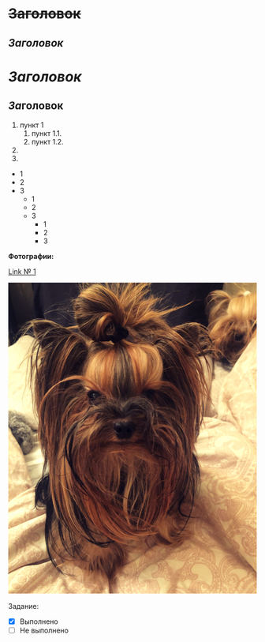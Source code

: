 # ~~Заголовок~~
## *Заголовок*
***Заголовок***
=

*За*голов**ок**
-

1. пункт 1
   1. пункт 1.1.
   2. пункт 1.2.
2.
3.
   
* 1
* 2
* 3     
    * 1
    * 2
    * 3
        - 1
        - 2
        - 3

**Фотографии:**

[Link № 1](https://github.com/ALADVENA/HW-3_Site/blob/main/F08FBC69-062F-469F-B516-C9837200804A.JPG?raw=true)

![Photo № 2](https://github.com/ALADVENA/HW-3_Site/blob/main/9F01CF1E-D39A-48CF-A4AD-D27FF0385EDE.JPG?raw=true)


Задание:

  - [x] Выполнено
  - [ ] Не выполнено
